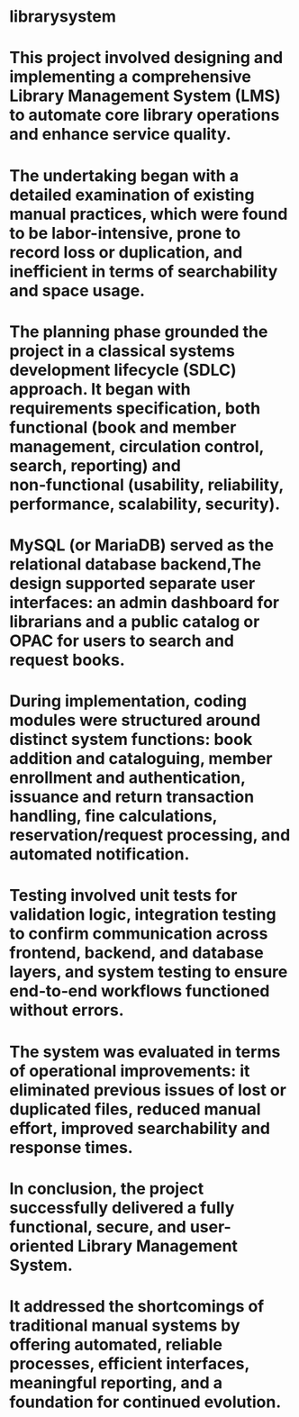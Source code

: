 # librarysystem
# This project involved designing and implementing a comprehensive Library Management System (LMS) to automate core library operations and enhance service quality. 
# The undertaking began with a detailed examination of existing manual practices, which were found to be labor-intensive, prone to record loss or duplication, and inefficient in terms of searchability and space usage. 
# The planning phase grounded the project in a classical systems development lifecycle (SDLC) approach. It began with requirements specification, both functional (book and member management, circulation control, search, reporting) and non‑functional (usability, reliability, performance, scalability, security).
# MySQL (or MariaDB) served as the relational database backend,The design supported separate user interfaces: an admin dashboard for librarians and a public catalog or OPAC for users to search and request books.
# During implementation, coding modules were structured around distinct system functions: book addition and cataloguing, member enrollment and authentication, issuance and return transaction handling, fine calculations, reservation/request processing, and automated notification.
# Testing involved unit tests for validation logic, integration testing to confirm communication across frontend, backend, and database layers, and system testing to ensure end‑to‑end workflows functioned without errors.
# The system was evaluated in terms of operational improvements: it eliminated previous issues of lost or duplicated files, reduced manual effort, improved searchability and response times.
# In conclusion, the project successfully delivered a fully functional, secure, and user-oriented Library Management System.
# It addressed the shortcomings of traditional manual systems by offering automated, reliable processes, efficient interfaces, meaningful reporting, and a foundation for continued evolution.
